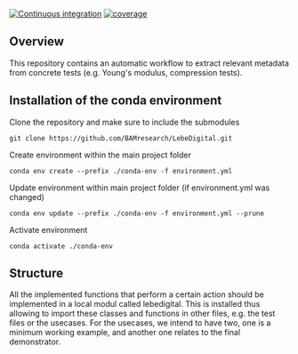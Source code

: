 [![Continuous integration](https://github.com/BAMresearch/LebeDigital/actions/workflows/lebedigital.yml/badge.svg)](https://github.com/BAMresearch/LebeDigital/actions)
[![coverage](https://img.shields.io/endpoint?url=https://gist.githubusercontent.com/eriktamsen/c10a5b6d0714b1fe2344eb60918e92f8/raw/lebedigital_main_coverage.json)](https://en.wikipedia.org/wiki/Code_coverage)


## Overview
This repository contains an automatic workflow to extract relevant 
metadata from concrete tests (e.g. Young's modulus, compression tests).  

## Installation of the conda environment
Clone the repository and make sure to include the submodules
```
git clone https://github.com/BAMresearch/LebeDigital.git
```

Create environment within the main project folder
```
conda env create --prefix ./conda-env -f environment.yml 
```

Update environment within main project folder (if environment.yml was changed)
```
conda env update --prefix ./conda-env -f environment.yml --prune
```

Activate environment
```
conda activate ./conda-env
```

## Structure
All the implemented functions that perform a certain action should be 
implemented in a local modul called lebedigital. This is installed thus 
allowing to import these classes and functions in other files, e.g. the test 
files or the usecases. For the usecases, we intend to have two, one is a 
minimum working example, and another one relates to the final demonstrator. 
